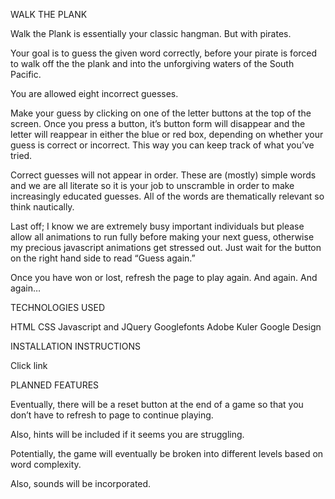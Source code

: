 WALK THE PLANK

Walk the Plank is essentially your classic hangman. But with pirates.

Your goal is to guess the given word correctly, before your pirate is forced to walk off the the plank and into the unforgiving waters of the South Pacific. 

You are allowed eight incorrect guesses. 

Make your guess by clicking on one of the letter buttons at the top of the screen. Once you press a button, it’s button form will disappear and the letter will reappear in either the blue or red box, depending on whether your guess is correct or incorrect. This way you can keep track of what you’ve tried. 

Correct guesses will not appear in order. These are (mostly) simple words and we are all literate so it is your job to unscramble in order to make increasingly educated guesses. All of the words are thematically relevant so think nautically.

Last off; I know we are extremely busy important individuals but please allow all animations to run fully before making your next guess, otherwise my precious javascript animations get stressed out. Just wait for the button on the right hand side to read “Guess again.” 

Once you have won or lost, refresh the page to play again. And again. And again…

TECHNOLOGIES USED

HTML
CSS
Javascript and JQuery
Googlefonts 
Adobe Kuler
Google Design 

INSTALLATION INSTRUCTIONS

Click link

PLANNED FEATURES

Eventually, there will be a reset button at the end of a game so that you don’t have to refresh to page to continue playing. 

Also, hints will be included if it seems you are struggling.

Potentially, the game will eventually be broken into different levels based on word complexity.

Also, sounds will be incorporated. 
